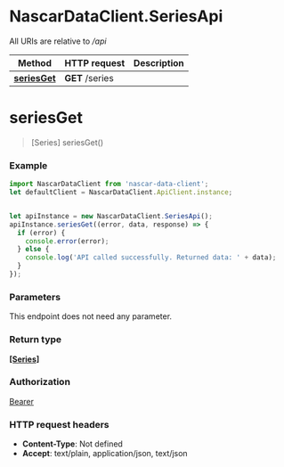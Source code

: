 # NascarDataClient.SeriesApi

All URIs are relative to */api*

Method | HTTP request | Description
------------- | ------------- | -------------
[**seriesGet**](SeriesApi.md#seriesGet) | **GET** /series | 

<a name="seriesGet"></a>
# **seriesGet**
> [Series] seriesGet()



### Example
```javascript
import NascarDataClient from 'nascar-data-client';
let defaultClient = NascarDataClient.ApiClient.instance;


let apiInstance = new NascarDataClient.SeriesApi();
apiInstance.seriesGet((error, data, response) => {
  if (error) {
    console.error(error);
  } else {
    console.log('API called successfully. Returned data: ' + data);
  }
});
```

### Parameters
This endpoint does not need any parameter.

### Return type

[**[Series]**](Series.md)

### Authorization

[Bearer](../README.md#Bearer)

### HTTP request headers

 - **Content-Type**: Not defined
 - **Accept**: text/plain, application/json, text/json

